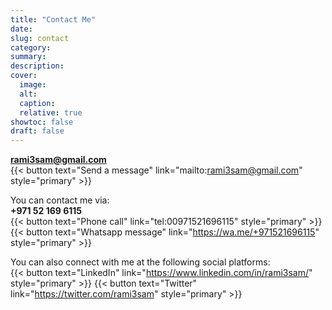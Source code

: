 ```yaml
---
title: "Contact Me"
date:
slug: contact
category:
summary:
description: 
cover:
  image:
  alt:
  caption: 
  relative: true
showtoc: false
draft: false
---
```

**rami3sam@gmail.com**  
{{< button text="Send a message" link="mailto:rami3sam@gmail.com" style="primary" >}} 

You can contact me via:  
**+971 52 169 6115**  
{{< button text="Phone call" link="tel:00971521696115" style="primary" >}}
{{< button text="Whatsapp message" link="https://wa.me/+971521696115" style="primary" >}} 



  
  
You can also connect with me at the following social platforms:  
{{< button text="LinkedIn" link="https://www.linkedin.com/in/rami3sam/" style="primary" >}}
{{< button text="Twitter" link="https://twitter.com/rami3sam" style="primary" >}} 
